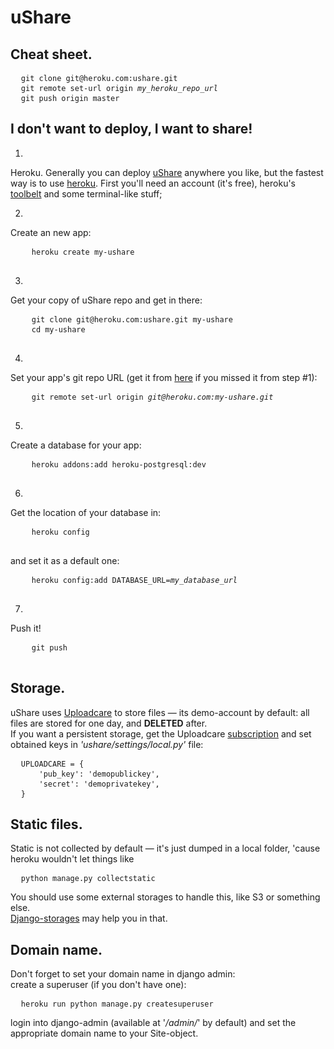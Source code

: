 uShare
============


## Cheat sheet.

<pre>
  <code>git clone git@heroku.com:ushare.git</code>
  <code>git remote set-url origin <i>my_heroku_repo_url</i></code>
  <code>git push origin master</code>
</pre>


## I don't want to deploy, I want to share!

1.
  Heroku. Generally you can deploy [uShare](http://ushare.whitescape.com/)
  anywhere you like, but the fastest way is to use
  [heroku](http://www.heroku.com/).
  First you'll need an account (it's free), heroku's
  [toolbelt](https://devcenter.heroku.com/articles/quickstart#step-2-install-the-heroku-toolbelt)
  and some terminal-like stuff;


2.
  Create an new app:
  <pre>
    <code>heroku create my-ushare</code>
  </pre>


3.
  Get your copy of uShare repo and get in there:
  <pre>
    <code>git clone git@heroku.com:ushare.git my-ushare</code>
    <code>cd my-ushare</code>
  </pre>


4.
  Set your app's git repo URL
  (get it from [here](https://dashboard.heroku.com/apps) if you missed it from step #1):
  <pre>
    <code>git remote set-url origin <i>git@heroku.com:my-ushare.git</i></code>
  </pre>


5.
  Create a database for your app:
  <pre>
    <code>heroku addons:add heroku-postgresql:dev</code>
  </pre>


6.
  Get the location of your database in:
  <pre>
    <code>heroku config</code>
  </pre>
  and set it as a default one:
  <pre>
    <code>heroku config:add DATABASE_URL=<i>my_database_url</i></code>
  </pre>


7.
  Push it!
  <pre>
    <code>git push</code>
  </pre>


## Storage.

uShare uses [Uploadcare](https://uploadcare.com/) to store files — its demo-account by default:
all files are stored for one day, and <strong>DELETED</strong> after.  
If you want a persistent storage, get the Uploadcare
[subscription](https://uploadcare.com/accounts/create/) and set obtained keys in
<i>'ushare/settings/local.py'</i> file:

<pre>
  <code>UPLOADCARE = {</code>
  <code>    'pub_key': 'demopublickey',</code>
  <code>    'secret': 'demoprivatekey',</code>
  <code>}</code>
</pre>


## Static files.

Static is not collected by default — it's just dumped in a local folder, 'cause heroku wouldn't let things like
<pre>
  <code>python manage.py collectstatic</code>
</pre>
You should use some external storages to handle this, like S3 or something else.  
[Django-storages](http://django-storages.readthedocs.org/en/latest/index.html) may help you in that.


## Domain name.

Don't forget to set your domain name in django admin:  
create a superuser (if you don't have one):
<pre>
  <code>heroku run python manage.py createsuperuser</code> 
</pre>
login into django-admin (available at '<i>/admin/</i>' by default) and set the appropriate domain name to your Site-object.
